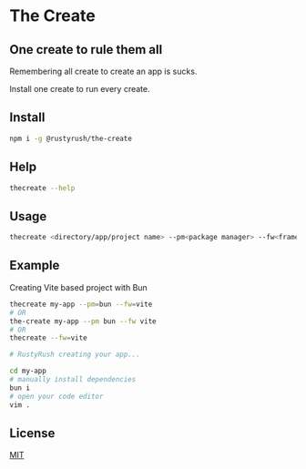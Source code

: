 # The Create

## One create to rule them all

Remembering all create to create an app is sucks.

Install one create to run every create.

## Install

```bash
npm i -g @rustyrush/the-create
```

## Help

```bash
thecreate --help
```

## Usage

```bash
thecreate <directory/app/project name> --pm<package manager> --fw<framework/library>
```

## Example

Creating Vite based project with Bun

```bash
thecreate my-app --pm=bun --fw=vite
# OR
the-create my-app --pm bun --fw vite
# OR
thecreate --fw=vite

# RustyRush creating your app...

cd my-app
# manually install dependencies
bun i
# open your code editor
vim .

```

## License

[MIT](https://github.com/padunk/the-create/blob/master/LICENSE)
